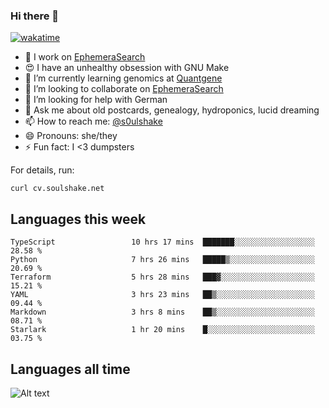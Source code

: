 ### Hi there 👋

[![wakatime](https://wakatime.com/badge/user/08339702-a231-40c4-8838-d449bd2ff951.svg)](https://wakatime.com/@08339702-a231-40c4-8838-d449bd2ff951)

<!--
**soulshake/soulshake** is a ✨ _special_ ✨ repository because its `README.md` (this file) appears on your GitHub profile.

Here are some ideas to get you started:

- 🔭 I’m currently working on ...
- 🌱 I’m currently learning ...
- 👯 I’m looking to collaborate on ...
- 🤔 I’m looking for help with ...
- 💬 Ask me about ...
- 📫 How to reach me: ...
- 😄 Pronouns: ...
- ⚡ Fun fact: ...
-->


- 🔭 I work on [EphemeraSearch](https://www.ephemerasearch.com/)
- 😍 I have an unhealthy obsession with GNU Make
- :dna: I’m currently learning genomics at [Quantgene](https://www.quantgene.com/)
- 👯 I’m looking to collaborate on [EphemeraSearch](https://www.ephemerasearch.com/)
- 🤔 I’m looking for help with German
- 💬 Ask me about old postcards, genealogy, hydroponics, lucid dreaming
- 📫 How to reach me: [@s0ulshake](https://twitter.com/soulshake)
- 😄 Pronouns: she/they
- ⚡ Fun fact: I <3 dumpsters

For details, run:

```
curl cv.soulshake.net
```

## Languages this week

<!--START_SECTION:waka-->

```text
TypeScript                 10 hrs 17 mins  ███████░░░░░░░░░░░░░░░░░░   28.58 %
Python                     7 hrs 26 mins   █████▒░░░░░░░░░░░░░░░░░░░   20.69 %
Terraform                  5 hrs 28 mins   ███▓░░░░░░░░░░░░░░░░░░░░░   15.21 %
YAML                       3 hrs 23 mins   ██▒░░░░░░░░░░░░░░░░░░░░░░   09.44 %
Markdown                   3 hrs 8 mins    ██▒░░░░░░░░░░░░░░░░░░░░░░   08.71 %
Starlark                   1 hr 20 mins    █░░░░░░░░░░░░░░░░░░░░░░░░   03.75 %
```

<!--END_SECTION:waka-->

## Languages all time
![Alt text](https://wakatime.com/share/@aj/6aa10b67-a5e9-4fb1-acaf-8692f4385172.svg)
